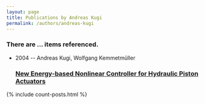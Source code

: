 ```yaml
---
layout: page
title: Publications by Andreas Kugi
permalink: /authors/andreas-kugi
---
```


<h3 id="number-posts">There are ... items referenced.</h3>
<ul class="post-list">
<li><span class='post-meta'>2004 -- Andreas Kugi, Wolfgang Kemmetmüller</span><h3><a class='post-link' href="{{ site.baseurl }}/new-energy-based-nonlinear-controller-for-hydraulic-piston-actuators">New Energy-based Nonlinear Controller for Hydraulic Piston Actuators</a></h3></li>

</ul>
{% include count-posts.html %}
